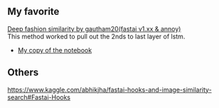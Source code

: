 ## My favorite 
[Deep fashion similarity by gautham20(fastai v1.xx & annoy)](https://jovian.ml/gautham20/e6bd87b3597e4a12bb601216b4d2289d)  
This method worked to pull out the 2nds to last layer of lstm.
- [My copy of the notebook](https://github.com/Daniel-R-Armstrong/Alices-Restaurant/blob/master/image_similarity/deepFashion_Similar_Images_Annoy.ipynb)

## Others
https://www.kaggle.com/abhikjha/fastai-hooks-and-image-similarity-search#Fastai-Hooks
